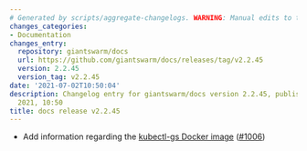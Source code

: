 ```yaml
---
# Generated by scripts/aggregate-changelogs. WARNING: Manual edits to this files will be overwritten.
changes_categories:
- Documentation
changes_entry:
  repository: giantswarm/docs
  url: https://github.com/giantswarm/docs/releases/tag/v2.2.45
  version: 2.2.45
  version_tag: v2.2.45
date: '2021-07-02T10:50:04'
description: Changelog entry for giantswarm/docs version 2.2.45, published on 02 July
  2021, 10:50
title: docs release v2.2.45
---
```


- Add information regarding the [kubectl-gs Docker image](https://docs.giantswarm.io/ui-api/kubectl-gs/installation/#docker) ([#1006](https://github.com/giantswarm/docs/pull/1006))
